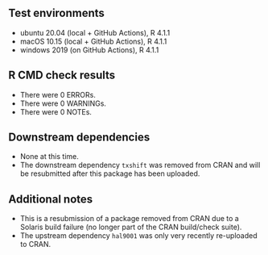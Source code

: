 ## Test environments
* ubuntu 20.04 (local + GitHub Actions), R 4.1.1
* macOS 10.15 (local + GitHub Actions), R 4.1.1
* windows 2019 (on GitHub Actions), R 4.1.1

## R CMD check results
* There were 0 ERRORs.
* There were 0 WARNINGs.
* There were 0 NOTEs.

## Downstream dependencies
* None at this time.
* The downstream dependency `txshift` was removed from CRAN and will be
  resubmitted after this package has been uploaded.

## Additional notes
* This is a resubmission of a package removed from CRAN due to a Solaris build
  failure (no longer part of the CRAN build/check suite).
* The upstream dependency `hal9001` was only very recently re-uploaded to CRAN.
